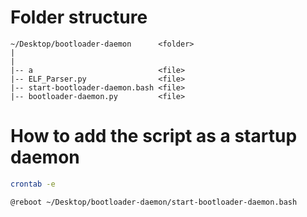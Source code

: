 # Folder structure

```
~/Desktop/bootloader-daemon      <folder>
|
|
|-- a                            <file>
|-- ELF_Parser.py                <file>
|-- start-bootloader-daemon.bash <file>
|-- bootloader-daemon.py         <file>
```


# How to add the script as a startup daemon 

```bash
crontab -e

@reboot ~/Desktop/bootloader-daemon/start-bootloader-daemon.bash
```
